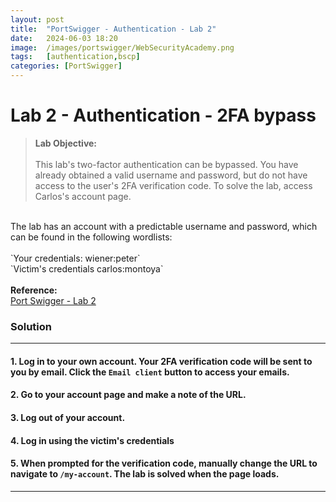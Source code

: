 ```yaml
---
layout: post
title:  "PortSwigger - Authentication - Lab 2"
date:   2024-06-03 18:20
image:  /images/portswigger/WebSecurityAcademy.png
tags:   [authentication,bscp]
categories: [PortSwigger]
---
```


# Lab 2 - Authentication - 2FA bypass
><b>Lab Objective:</b>
<br/><br/>
This lab's two-factor authentication can be bypassed. You have already obtained a valid username and password, but do not have access to the user's 2FA verification code. To solve the lab, access Carlos's account page.
<br/>
The lab has an account with a predictable username and password, which can be found in the following wordlists:
<br/>
<br/>
`Your credentials: wiener:peter`<br/>
`Victim's credentials carlos:montoya`
<br/>
<br/>
<b>Reference:</b>
<br/>
<a href="https://portswigger.net/web-security/authentication/multi-factor/lab-2fa-simple-bypass">Port Swigger - Lab 2</a>
<br/>

### Solution
<hr/>

#### 1. Log in to your own account. Your 2FA verification code will be sent to you by email. Click the `Email client` button to access your emails.


#### 2. Go to your account page and make a note of the URL.

#### 3. Log out of your account.

#### 4. Log in using the victim's credentials

#### 5. When prompted for the verification code, manually change the URL to navigate to `/my-account`. The lab is solved when the page loads.
<hr/>